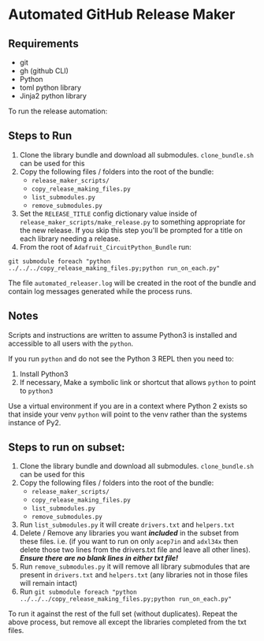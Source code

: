 # Automated GitHub Release Maker

## Requirements

- git
- gh (github CLI)
- Python
- toml python library
- Jinja2 python library

To run the release automation:



## Steps to Run
1. Clone the library bundle and download all submodules. `clone_bundle.sh` can be used for this
2. Copy the following files / folders into the root of the bundle:
   - `release_maker_scripts/`
   - `copy_release_making_files.py`
   - `list_submodules.py`
   - `remove_submodules.py`
3. Set the `RELEASE_TITLE` config dictionary value inside of `release_maker_scripts/make_release.py` to something
appropriate for the new release. If you skip this step you'll be prompted for a title on each library needing a release.
4. From the root of `Adafruit_CircuitPython_Bundle` run:
```
git submodule foreach "python ../../../copy_release_making_files.py;python run_on_each.py"
```

The file `automated_releaser.log` will be created in the root of the bundle and contain log messages generated while the process runs.

## Notes

Scripts and instructions are written to assume Python3 is installed and accessible to all users with the `python`.

If you run `python` and do not see the Python 3 REPL then you need to:

1. Install Python3
2. If necessary, Make a symbolic link or shortcut that allows `python` to point to `python3`

Use a virtual environment if you are in a context where Python 2 exists so that inside your venv `python` will point to the venv rather than the systems instance of Py2.

## Steps to run on subset:

1. Clone the library bundle and download all submodules. `clone_bundle.sh` can be used for this
2. Copy the following files / folders into the root of the bundle:
   - `release_maker_scripts/`
   - `copy_release_making_files.py`
   - `list_submodules.py`
   - `remove_submodules.py`
3. Run `list_submodules.py` it will create `drivers.txt` and `helpers.txt`
4. Delete / Remove any libraries you want _**included**_ in the subset from these files. i.e. (if you want to run on only `acep7in` and `adxl34x` then delete those two lines from the drivers.txt file and leave all other lines). _**Ensure there are no blank lines in either txt file!**_
5. Run `remove_submodules.py` it will remove all library submodules that are present in `drivers.txt` and `helpers.txt` (any libraries not in those files will remain intact)
6. Run `git submodule foreach "python ../../../copy_release_making_files.py;python run_on_each.py"`

To run it against the rest of the full set (without duplicates). Repeat the above process, but remove all except the libraries completed from the txt files.
